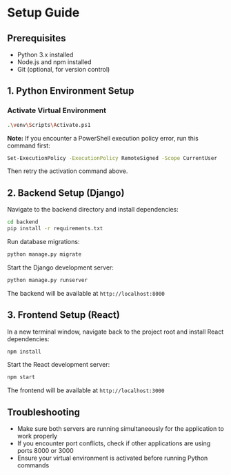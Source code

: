 # Setup Guide

## Prerequisites
- Python 3.x installed
- Node.js and npm installed
- Git (optional, for version control)

## 1. Python Environment Setup

### Activate Virtual Environment
```sh
.\venv\Scripts\Activate.ps1
```

**Note:** If you encounter a PowerShell execution policy error, run this command first:
```sh
Set-ExecutionPolicy -ExecutionPolicy RemoteSigned -Scope CurrentUser
```
Then retry the activation command above.

## 2. Backend Setup (Django)

Navigate to the backend directory and install dependencies:
```sh
cd backend
pip install -r requirements.txt
```

Run database migrations:
```sh
python manage.py migrate
```

Start the Django development server:
```sh
python manage.py runserver
```

The backend will be available at `http://localhost:8000`

## 3. Frontend Setup (React)

In a new terminal window, navigate back to the project root and install React dependencies:
```sh
npm install
```

Start the React development server:
```sh
npm start
```

The frontend will be available at `http://localhost:3000`

## Troubleshooting

- Make sure both servers are running simultaneously for the application to work properly
- If you encounter port conflicts, check if other applications are using ports 8000 or 3000
- Ensure your virtual environment is activated before running Python commands